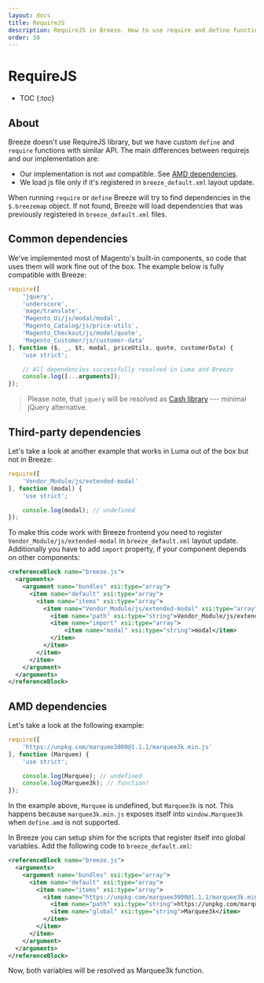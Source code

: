 ```yaml
---
layout: docs
title: RequireJS
description: RequireJS in Breeze. How to use require and define functions.
order: 50
---
```


# RequireJS

* TOC
{:toc}

## About

Breeze doesn't use RequireJS library, but we have custom `define` and `require`
functions with similar API. The main differences between requirejs and our
implementation are:

 -  Our implementation is not `amd` compatible. See [AMD dependencies](#amd-dependencies).
 -  We load js file only if it's registered in `breeze_default.xml` layout update.

When running `require` or `define` Breeze will try to find dependencies in the
`$.breezemap` object. If not found, Breeze will load dependencies that
was previously registered in `breeze_default.xml` files.

## Common dependencies

We've implemented most of Magento's built-in components, so code that uses them
will work fine out of the box. The example below is fully compatible with Breeze:

```js
require([
    'jquery',
    'underscore',
    'mage/translate',
    'Magento_Ui/js/modal/modal',
    'Magento_Catalog/js/price-utils',
    'Magento_Checkout/js/model/quote',
    'Magento_Customer/js/customer-data'
], function ($, _, $t, modal, priceUtils, quote, customerData) {
    'use strict';

    // All dependencies successfully resolved in Luma and Breeze
    console.log([...arguments]);
});
```

> Please note, that `jquery` will be resolved as
> [Cash library](https://github.com/fabiospampinato/cash) --- minimal jQuery alternative.

## Third-party dependencies

Let's take a look at another example that works in Luma out of the box but not in
Breeze:

```js
require([
    'Vendor_Module/js/extended-modal'
], function (modal) {
    'use strict';

    console.log(modal); // undefined
});
```

To make this code work with Breeze frontend you need to register `Vendor_Module/js/extended-modal`
in `breeze_default.xml` layout update. Additionally you have to add `import`
property, if your component depends on other components:

```xml
<referenceBlock name="breeze.js">
  <arguments>
    <argument name="bundles" xsi:type="array">
      <item name="default" xsi:type="array">
        <item name="items" xsi:type="array">
          <item name="Vendor_Module/js/extended-modal" xsi:type="array">
            <item name="path" xsi:type="string">Vendor_Module/js/extended-modal</item>
            <item name="import" xsi:type="array">
                <item name="modal" xsi:type="string">modal</item>
            </item>
          </item>
        </item>
      </item>
    </argument>
  </arguments>
</referenceBlock>
```

## AMD dependencies

Let's take a look at the following example:

```js
require([
    'https://unpkg.com/marquee3000@1.1.1/marquee3k.min.js'
], function (Marquee) {
    'use strict';

    console.log(Marquee); // undefined
    console.log(Marquee3k); // function!
});
```

In the example above, `Marquee` is undefined, but `Marquee3k` is not. This happens
because `marquee3k.min.js` exposes itself into `window.Marquee3k` when `define.amd`
is not supported.

In Breeze you can setup shim for the scripts that register itself into
global variables. Add the following code to `breeze_default.xml`:

```xml
<referenceBlock name="breeze.js">
  <arguments>
    <argument name="bundles" xsi:type="array">
      <item name="default" xsi:type="array">
        <item name="items" xsi:type="array">
          <item name="https://unpkg.com/marquee3000@1.1.1/marquee3k.min.js" xsi:type="array">
            <item name="path" xsi:type="string">https://unpkg.com/marquee3000@1.1.1/marquee3k.min.js</item>
            <item name="global" xsi:type="string">Marquee3k</item>
          </item>
        </item>
      </item>
    </argument>
  </arguments>
</referenceBlock>
```

Now, both variables will be resolved as Marquee3k function.
